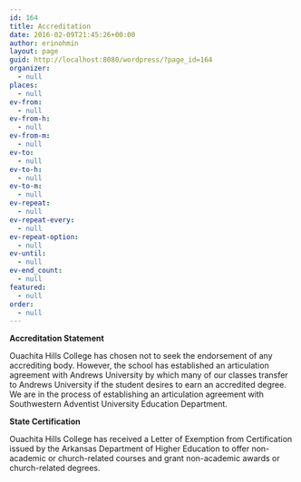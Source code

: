```yaml
---
id: 164
title: Accreditation
date: 2016-02-09T21:45:26+00:00
author: erinohmin
layout: page
guid: http://localhost:8080/wordpress/?page_id=164
organizer:
  - null
places:
  - null
ev-from:
  - null
ev-from-h:
  - null
ev-from-m:
  - null
ev-to:
  - null
ev-to-h:
  - null
ev-to-m:
  - null
ev-repeat:
  - null
ev-repeat-every:
  - null
ev-repeat-option:
  - null
ev-until:
  - null
ev-end_count:
  - null
featured:
  - null
order:
  - null
---
```

**Accreditation Statement**

Ouachita Hills College has chosen not to seek the endorsement of any accrediting body. 
However, the school has established an articulation agreement with Andrews University by 
which many of our classes transfer to Andrews University if the student desires to earn an 
accredited degree. We are in the process of establishing an articulation agreement with Southwestern Adventist University Education Department. 

**State Certification**

Ouachita Hills College has received a Letter of Exemption from Certification issued by the 
Arkansas Department of Higher Education to offer non-academic or church-related courses and 
grant non-academic awards or church-related degrees.
